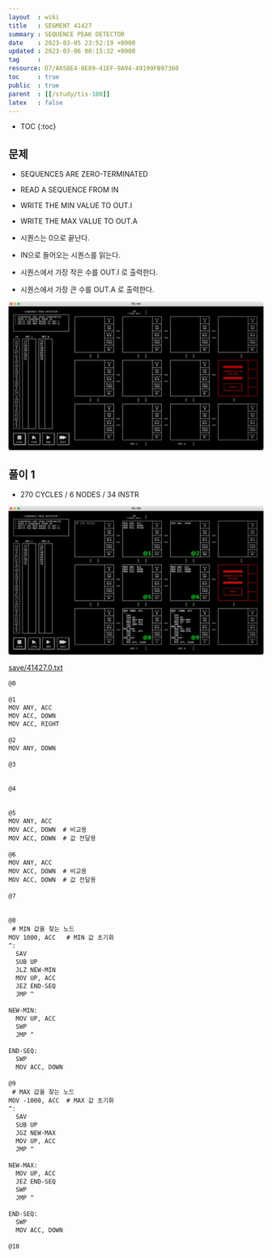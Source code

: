 ```yaml
---
layout  : wiki
title   : SEGMENT 41427
summary : SEQUENCE PEAK DETECTOR
date    : 2023-03-05 23:52:19 +0900
updated : 2023-03-06 00:15:32 +0900
tag     : 
resource: D7/A658E4-8E89-41EF-9A94-49199FB97360
toc     : true
public  : true
parent  : [[/study/tis-100]]
latex   : false
---
```

* TOC
{:toc}

## 문제

>
- SEQUENCES ARE ZERO-TERMINATED
- READ A SEQUENCE FROM IN
- WRITE THE MIN VALUE TO OUT.I
- WRITE THE MAX VALUE TO OUT.A

- 시퀀스는 0으로 끝난다.
- IN으로 들어오는 시퀀스를 읽는다.
- 시퀀스에서 가장 작은 수를 OUT.I 로 출력한다.
- 시퀀스에서 가장 큰 수를 OUT.A 로 출력한다.

![image]( /resource/D7/A658E4-8E89-41EF-9A94-49199FB97360/222968105-e2326c12-bcc7-4df7-bacd-ae041b883b6c.png )

## 풀이 1

- 270 CYCLES / 6 NODES / 34 INSTR

![image]( /resource/D7/A658E4-8E89-41EF-9A94-49199FB97360/222969083-821ecec3-3fc1-4e74-ba9c-619b92b1447e.png )

[save/41427.0.txt]( https://github.com/johngrib/TIS-100-solutions/blob/c71b080ae79afc382778573d00c36be2b55c03b2/save/41427.0.txt )

```tis-100
@0

@1
MOV ANY, ACC
MOV ACC, DOWN
MOV ACC, RIGHT

@2
MOV ANY, DOWN

@3


@4


@5
MOV ANY, ACC
MOV ACC, DOWN  # 비교용
MOV ACC, DOWN  # 값 전달용

@6
MOV ANY, ACC
MOV ACC, DOWN  # 비교용
MOV ACC, DOWN  # 값 전달용

@7


@8
 # MIN 값을 찾는 노드
MOV 1000, ACC   # MIN 값 초기화
^:
  SAV
  SUB UP
  JLZ NEW-MIN
  MOV UP, ACC
  JEZ END-SEQ
  JMP ^

NEW-MIN:
  MOV UP, ACC
  SWP
  JMP ^

END-SEQ:
  SWP
  MOV ACC, DOWN

@9
 # MAX 값을 찾는 노드
MOV -1000, ACC  # MAX 값 초기화
^:
  SAV
  SUB UP
  JGZ NEW-MAX
  MOV UP, ACC
  JMP ^

NEW-MAX:
  MOV UP, ACC
  JEZ END-SEQ
  SWP
  JMP ^

END-SEQ:
  SWP
  MOV ACC, DOWN

@10
```
